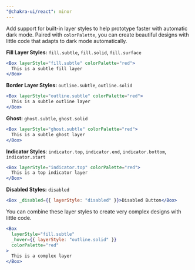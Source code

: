 ```yaml
---
"@chakra-ui/react": minor
---
```


Add support for built-in layer styles to help prototype faster with automatic
dark mode. Paired with `colorPalette`, you can create beautiful designs with
little code that adapts to dark mode automatically.

**Fill Layer Styles:** `fill.subtle`, `fill.solid`, `fill.surface`

```jsx
<Box layerStyle="fill.subtle" colorPalette="red">
  This is a subtle fill layer
</Box>
```

**Border Layer Styles:** `outline.subtle`, `outline.solid`

```jsx
<Box layerStyle="outline.subtle" colorPalette="red">
  This is a subtle outline layer
</Box>
```

**Ghost:** `ghost.subtle`, `ghost.solid`

```jsx
<Box layerStyle="ghost.subtle" colorPalette="red">
  This is a subtle ghost layer
</Box>
```

**Indicator Styles**: `indicator.top`, `indicator.end`, `indicator.bottom`,
`indicator.start`

```jsx
<Box layerStyle="indicator.top" colorPalette="red">
  This is a top indicator layer
</Box>
```

**Disabled Styles:** `disabled`

```jsx
<Box _disabled={{ layerStyle: "disabled" }}>Disabled Button</Box>
```

You can combine these layer styles to create very complex designs with little
code.

```jsx
<Box
  layerStyle="fill.subtle"
  _hover={{ layerStyle: "outline.solid" }}
  colorPalette="red"
>
  This is a complex layer
</Box>
```
